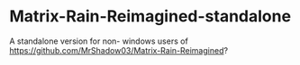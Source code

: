 # Matrix-Rain-Reimagined-standalone
A standalone version for non- windows users of https://github.com/MrShadow03/Matrix-Rain-Reimagined?
